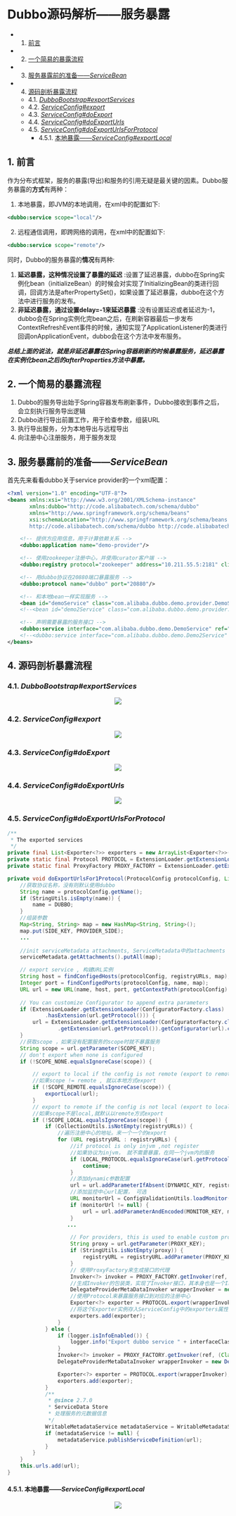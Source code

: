 # Dubbo源码解析——服务暴露

<!-- vscode-markdown-toc -->
* 1. [前言](#)
* 2. [一个简易的暴露流程](#-1)
* 3. [服务暴露前的准备——_ServiceBean_](#_ServiceBean_)
* 4. [源码剖析暴露流程](#-1)
	* 4.1. [_DubboBootstrap#exportServices_](#DubboBootstrapexportServices_)
	* 4.2. [_ServiceConfig#export_](#ServiceConfigexport_)
	* 4.3. [_ServiceConfig#doExport_](#ServiceConfigdoExport_)
	* 4.4. [_ServiceConfig#doExportUrls_](#ServiceConfigdoExportUrls_)
	* 4.5. [_ServiceConfig#doExportUrlsForProtocol_](#ServiceConfigdoExportUrlsForProtocol_)
		* 4.5.1. [本地暴露——_ServiceConfig#exportLocal_](#_ServiceConfigexportLocal_)

<!-- vscode-markdown-toc-config
	numbering=true
	autoSave=true
	/vscode-markdown-toc-config -->
<!-- /vscode-markdown-toc -->

##  1. <a name=''></a>前言

作为分布式框架，服务的暴露(导出)和服务的引用无疑是最关键的因素。Dubbo服务暴露的**方式**有两种：

1. 本地暴露，即JVM的本地调用，在xml中的配置如下:

```xml
<dubbo:service scope="local"/>
```

2. 远程通信调用，即跨网络的调用，在xml中的配置如下:

```xml
<dubbo:service scope="remote"/>
```

同时，Dubbo的服务暴露的**情况**有两种:

1. **延迟暴露，这种情况设置了暴露的延迟** :设置了延迟暴露，dubbo在Spring实例化bean（initializeBean）的时候会对实现了InitializingBean的类进行回调，回调方法是afterPropertySet()，如果设置了延迟暴露，dubbo在这个方法中进行服务的发布。
2. **非延迟暴露，通过设置delay=-1来延迟暴露** :没有设置延迟或者延迟为-1，dubbo会在Spring实例化完bean之后，在刷新容器最后一步发布ContextRefreshEvent事件的时候，通知实现了ApplicationListener的类进行回调onApplicationEvent，dubbo会在这个方法中发布服务。

***总结上面的说法，就是非延迟暴露在Spring容器刷新的时候暴露服务，延迟暴露在实例化bean之后的afterProperties方法中暴露。***

##  2. <a name='-1'></a>一个简易的暴露流程

1. Dubbo的服务导出始于Spring容器发布刷新事件，Dubbo接收到事件之后，会立刻执行服务导出逻辑
2. Dubbo进行导出前置工作，用于检查参数，组装URL
3. 执行导出服务，分为本地导出与远程导出
4. 向注册中心注册服务，用于服务发现


##  3. <a name='_ServiceBean_'></a>服务暴露前的准备——_ServiceBean_

首先先来看看dubbo关于service provider的一个xml配置：

```xml
<?xml version="1.0" encoding="UTF-8"?>
<beans xmlns:xsi="http://www.w3.org/2001/XMLSchema-instance"
       xmlns:dubbo="http://code.alibabatech.com/schema/dubbo"
       xmlns="http://www.springframework.org/schema/beans"
       xsi:schemaLocation="http://www.springframework.org/schema/beans http://www.springframework.org/schema/beans/spring-beans-2.5.xsd
       http://code.alibabatech.com/schema/dubbo http://code.alibabatech.com/schema/dubbo/dubbo.xsd">

    <!-- 提供方应用信息，用于计算依赖关系 -->
    <dubbo:application name="demo-provider"/>

    <!-- 使用zookeeper注册中心，并使用curator客户端 -->
    <dubbo:registry protocol="zookeeper" address="10.211.55.5:2181" client="curator"/>

    <!-- 用dubbo协议在20880端口暴露服务 -->
    <dubbo:protocol name="dubbo" port="20880"/>

    <!-- 和本地bean一样实现服务 -->
    <bean id="demoService" class="com.alibaba.dubbo.demo.provider.DemoServiceImpl"/>
    <!--<bean id="demo2Service" class="com.alibaba.dubbo.demo.provider.Demo2ServiceImpl"/>-->

    <!-- 声明需要暴露的服务接口 -->
    <dubbo:service interface="com.alibaba.dubbo.demo.DemoService" ref="demoService"/>
    <!--<dubbo:service interface="com.alibaba.dubbo.demo.Demo2Service" ref="demo2Service"/>-->
</beans>
```

##  4. <a name='-1'></a>源码剖析暴露流程

###  4.1. <a name='DubboBootstrapexportServices_'></a>_DubboBootstrap#exportServices_

<div align=center><img src="/assets/dubbo-spi-11.png"/></div>

###  4.2. <a name='ServiceConfigexport_'></a>_ServiceConfig#export_

<div align=center><img src="/assets/dubbo-spi-12.png"/></div>

###  4.3. <a name='ServiceConfigdoExport_'></a>_ServiceConfig#doExport_

<div align=center><img src="/assets/dubbo-spi-13.png"/></div>

###  4.4. <a name='ServiceConfigdoExportUrls_'></a>_ServiceConfig#doExportUrls_

<div align=center><img src="/assets/dubbo-spi-14.png"/></div>

###  4.5. <a name='ServiceConfigdoExportUrlsForProtocol_'></a>_ServiceConfig#doExportUrlsForProtocol_

```java
/**
 * The exported services
 */
private final List<Exporter<?>> exporters = new ArrayList<Exporter<?>>();
private static final Protocol PROTOCOL = ExtensionLoader.getExtensionLoader(Protocol.class).getAdaptiveExtension();
private static final ProxyFactory PROXY_FACTORY = ExtensionLoader.getExtensionLoader(ProxyFactory.class).getAdaptiveExtension();

private void doExportUrlsFor1Protocol(ProtocolConfig protocolConfig, List<URL> registryURLs) {
    //获取协议名称，没有则默认使用dubbo
    String name = protocolConfig.getName();
    if (StringUtils.isEmpty(name)) {
        name = DUBBO;
    }
    //组装参数
    Map<String, String> map = new HashMap<String, String>();
    map.put(SIDE_KEY, PROVIDER_SIDE);
    ... 
  
    //init serviceMetadata attachments, ServiceMetadata中的attachments will be transferred to remote side
    serviceMetadata.getAttachments().putAll(map);

    // export service , 构建URL实例
    String host = findConfigedHosts(protocolConfig, registryURLs, map);
    Integer port = findConfigedPorts(protocolConfig, name, map);
    URL url = new URL(name, host, port, getContextPath(protocolConfig).map(p -> p + "/" + path).orElse(path), map);
    
    // You can customize Configurator to append extra parameters
    if (ExtensionLoader.getExtensionLoader(ConfiguratorFactory.class)
            .hasExtension(url.getProtocol())) {
        url = ExtensionLoader.getExtensionLoader(ConfiguratorFactory.class)
                .getExtension(url.getProtocol()).getConfigurator(url).configure(url);
    }
    //获取scope ，如果没有配置服务的scope时就不暴露服务
    String scope = url.getParameter(SCOPE_KEY);
    // don't export when none is configured
    if (!SCOPE_NONE.equalsIgnoreCase(scope)) {

        // export to local if the config is not remote (export to remote only when config is remote)
        //如果scope != remote , 就以本地方式export
        if (!SCOPE_REMOTE.equalsIgnoreCase(scope)) {
            exportLocal(url);
        }
        // export to remote if the config is not local (export to local only when config is local)
        //如果scope不是local,就默认以remote方式export
        if (!SCOPE_LOCAL.equalsIgnoreCase(scope)) {
            if (CollectionUtils.isNotEmpty(registryURLs)) {
                //遍历注册中心的地址。来一个一个的export
                for (URL registryURL : registryURLs) {
                    //if protocol is only injvm ,not register
                    //如果协议为injvm， 就不需要暴露，在同一个jvm内的服务
                    if (LOCAL_PROTOCOL.equalsIgnoreCase(url.getProtocol())) {
                        continue;
                    }
                    //添加dynamic参数配置
                    url = url.addParameterIfAbsent(DYNAMIC_KEY, registryURL.getParameter(DYNAMIC_KEY));
                    //添加监控中心url配置， 可选
                    URL monitorUrl = ConfigValidationUtils.loadMonitor(this, registryURL);
                    if (monitorUrl != null) {
                        url = url.addParameterAndEncoded(MONITOR_KEY, monitorUrl.toFullString());
                    }
                   ...

                    // For providers, this is used to enable custom proxy to generate invoker
                    String proxy = url.getParameter(PROXY_KEY);
                    if (StringUtils.isNotEmpty(proxy)) {
                        registryURL = registryURL.addParameter(PROXY_KEY, proxy);
                    }
                    // 使用ProxyFactory来生成接口的代理
                    Invoker<?> invoker = PROXY_FACTORY.getInvoker(ref, (Class) interfaceClass, registryURL.addParameterAndEncoded(EXPORT_KEY, url.toFullString()));
                    //生成Invoker的包装类，实现了Invoker接口，其本身也是一个Invoker，只是在invoker的基础上扩展了ServiceConfig 
                    DelegateProviderMetaDataInvoker wrapperInvoker = new DelegateProviderMetaDataInvoker(invoker, this);
                    //使用Protocol来暴露服务接口到对应的注册中心
                    Exporter<?> exporter = PROTOCOL.export(wrapperInvoker);
                    //将这个Exporter实例存入ServiceConfig中的exporters属性中
                    exporters.add(exporter);
                }
            } else {
                if (logger.isInfoEnabled()) {
                    logger.info("Export dubbo service " + interfaceClass.getName() + " to url " + url);
                }
                Invoker<?> invoker = PROXY_FACTORY.getInvoker(ref, (Class) interfaceClass, url);
                DelegateProviderMetaDataInvoker wrapperInvoker = new DelegateProviderMetaDataInvoker(invoker, this);

                Exporter<?> exporter = PROTOCOL.export(wrapperInvoker);
                exporters.add(exporter);
            }
            /**
             * @since 2.7.0
             * ServiceData Store
             * 处理服务的元数据信息
             */
            WritableMetadataService metadataService = WritableMetadataService.getExtension(url.getParameter(METADATA_KEY, DEFAULT_METADATA_STORAGE_TYPE));
            if (metadataService != null) {
                metadataService.publishServiceDefinition(url);
            }
        }
    }
    this.urls.add(url);
}
```

####  4.5.1. <a name='_ServiceConfigexportLocal_'></a>本地暴露——_ServiceConfig#exportLocal_

<div align=center><img src="/assets/dubbo-spi-15.png"/></div>
